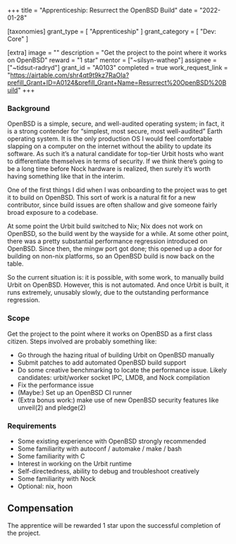 +++
title = "Apprenticeship: Resurrect the OpenBSD Build"
date = "2022-01-28"

[taxonomies]
grant_type = [ "Apprenticeship" ]
grant_category = [ "Dev: Core" ]

[extra]
image = ""
description = "Get the project to the point where it works on OpenBSD"
reward = "1 star"
mentor = ["~silsyn-wathep"]
assignee = ["~tidsut-radryd"]
grant_id = "A0103"
completed = true
work_request_link = "https://airtable.com/shr4qt9t9kz7RaOIa?prefill_Grant+ID=A0124&prefill_Grant+Name=Resurrect%20OpenBSD%20Build"
+++

### Background

OpenBSD is a simple, secure, and well-audited operating system; in fact, it is a strong contender for “simplest, most secure, most well-audited” Earth operating system. It is the only production OS I would feel comfortable slapping on a computer on the internet without the ability to update its software. As such it’s a natural candidate for top-tier Urbit hosts who want to differentiate themselves in terms of security. If we think there’s going to be a long time before Nock hardware is realized, then surely it’s worth having something like that in the interim.

One of the first things I did when I was onboarding to the project was to get it to build on OpenBSD. This sort of work is a natural fit for a new contributor, since build issues are often shallow and give someone fairly broad exposure to a codebase.

At some point the Urbit build switched to Nix; Nix does not work on OpenBSD, so the build went by the wayside for a while. At some other point, there was a pretty substantial performance regression introduced on OpenBSD. Since then, the mingw port got done; this opened up a door for building on non-nix platforms, so an OpenBSD build is now back on the table.

So the current situation is: it is possible, with some work, to manually build Urbit on OpenBSD. However, this is not automated. And once Urbit is built, it runs extremely, unusably slowly, due to the outstanding performance regression.

### Scope

Get the project to the point where it works on OpenBSD as a first class citizen. Steps involved are probably something like:

- Go through the hazing ritual of building Urbit on OpenBSD manually
- Submit patches to add automated OpenBSD build support
- Do some creative benchmarking to locate the performance issue. Likely candidates: urbit/worker socket IPC, LMDB, and Nock compilation
- Fix the performance issue
- (Maybe:) Set up an OpenBSD CI runner
- (Extra bonus work:) make use of new OpenBSD security features like unveil(2) and pledge(2)

### Requirements

- Some existing experience with OpenBSD strongly recommended
- Some familiarity with autoconf / automake / make / bash
- Some familiarity with C
- Interest in working on the Urbit runtime
- Self-directedness, ability to debug and troubleshoot creatively
- Some familiarity with Nock
- Optional: nix, hoon

## Compensation

The apprentice will be rewarded 1 star upon the successful completion of the project.
